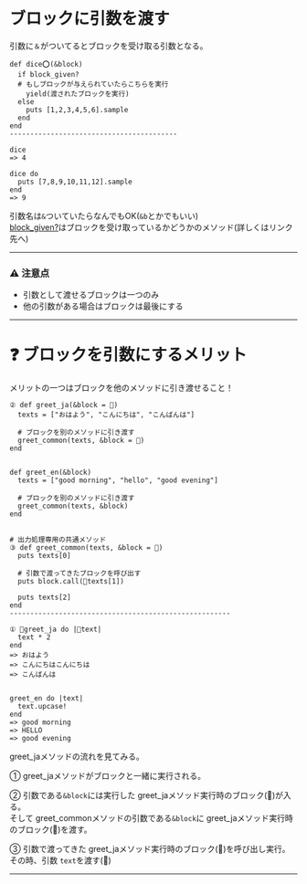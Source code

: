 # ブロックに引数を渡す
引数に`＆`がついてるとブロックを受け取る引数となる。
~~~
def dice⭕️(&block)
  if block_given?
  # もしブロックが与えられていたらこちらを実行
    yield(渡されたブロックを実行)
  else
    puts [1,2,3,4,5,6].sample
  end
end
-----------------------------------------

dice
=> 4

dice do 
  puts [7,8,9,10,11,12].sample
end
=> 9
~~~
引数名は`&`ついていたらなんでもOK(`&b`とかでもいい)  
[block_given?](https://github.com/Tarara33/TIL/blob/main/Ruby/%E3%83%96%E3%83%AD%E3%83%83%E3%82%AF/block_given%3F.md)はブロックを受け取っているかどうかのメソッド(詳しくはリンク先へ)
***

### ⚠️ 注意点
- 引数として渡せるブロックは一つのみ
- 他の引数がある場合はブロックは最後にする
***

# ❓ ブロックを引数にするメリット
メリットの一つはブロックを他のメソッドに引き渡せること！
~~~
② def greet_ja(&block = 💚)
  texts = ["おはよう", "こんにちは", "こんばんは"]

  # ブロックを別のメソッドに引き渡す
  greet_common(texts, &block = 💚)
end


def greet_en(&block)
  texts = ["good morning", "hello", "good evening"]

  # ブロックを別のメソッドに引き渡す
  greet_common(texts, &block)
end


# 出力処理専用の共通メソッド
③ def greet_common(texts, &block = 💚)
  puts texts[0]

  # 引数で渡ってきたブロックを呼び出す
  puts block.call(🧡texts[1])

  puts texts[2]
end
------------------------------------------------------

① 💚greet_ja do |🧡text|
  text * 2
end
=> おはよう
=> こんにちはこんにちは
=> こんばんは


greet_en do |text|
  text.upcase!
end
=> good morning
=> HELLO
=> good evening
~~~
greet_jaメソッドの流れを見てみる。  

① greet_jaメソッドがブロックと一緒に実行される。

② 引数である`&block`には実行した greet_jaメソッド実行時のブロック(💚)が入る。  
  そして greet_commonメソッドの引数である`&block`に greet_jaメソッド実行時のブロック(💚)を渡す。   

③ 引数で渡ってきた greet_jaメソッド実行時のブロック(💚)を呼び出し実行。  
  その時、引数 `text`を渡す(🧡)
  ***
  
